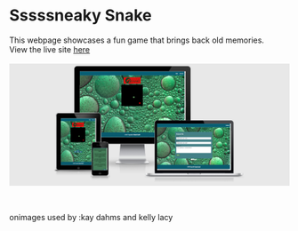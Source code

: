 # Sssssneaky Snake 
This webpage showcases a fun game that brings back old memories.
<br>
View the live site [here]()
<br><br>
![Responsive site example](/docs/mockup/mockup.png)

<br>












onimages used by  :kay dahms   and kelly lacy